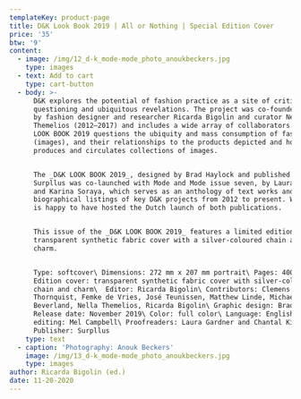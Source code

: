 ```yaml
---
templateKey: product-page
title: D&K Look Book 2019 | All or Nothing | Special Edition Cover
price: '35'
btw: '9'
content:
  - image: /img/12_d-k_mode-mode_photo_anoukbeckers.jpg
    type: images
  - text: Add to cart
    type: cart-button
  - body: >-
      D&K explores the potential of fashion practice as a site of critical
      questioning and ubiquitous revelations. The project was co-founded in 2012
      by fashion designer and researcher Ricarda Bigolin and curator Nella
      Themelios (2012–2017) and includes a wide array of collaborators. The D&K
      LOOK BOOK 2019 questions the ubiquity and mass consumption of fashion
      (images), and their relationships to the products depicted and how fashion
      produces and circulates collections of images.


      The _D&K LOOK BOOK 2019_, designed by Brad Haylock and published by
      Surpllus was co-launched with Mode and Mode issue seven, by Laura Gardner
      and Karina Soraya, which serves as an anthology of text works and
      biographical listings of key D&K projects from 2012 to present. Warehouse
      is happy to have hosted the Dutch launch of both publications.


      This issue of the _D&K LOOK BOOK 2019_ features a limited edition
      transparent synthetic fabric cover with a silver-coloured chain and
      charm. 


      Type: softcover\ Dimensions: 272 mm x 207 mm portrait\ Pages: 400\ Special
      Edition cover: transparent synthetic fabric cover with silver-coloured
      chain and charm\  Editor: Ricarda Bigolin\ Contributors: Clemens
      Thornquist, Femke de Vries, José Teunissen, Matthew Linde, Michael
      Beverland, Nella Themelios, Ricarda Bigolin\ Graphic design: Brad Haylock\
      Release date: November 2019\ Color: full color\ Language: English\ Text
      editing: Mel Campbell\ Proofreaders: Laura Gardner and Chantal Kirby\
      Publisher: Surpllus
    type: text
  - caption: 'Photography: Anouk Beckers'
    image: /img/13_d-k_mode-mode_photo_anoukbeckers.jpg
    type: images
author: Ricarda Bigolin (ed.)
date: 11-20-2020
---
```


